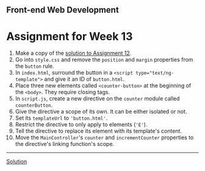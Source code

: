 ## Front-end Web Development
# Assignment for Week 13

1.  Make a copy of the [solution to Assignment 12](https://github.com/JeffreyATW/fwd/tree/master/series8/class12/solution).
2.  Go into `style.css` and remove the `position` and `margin` properties from the `button` rule.
3.  In `index.html`, surround the button in a `<script type="text/ng-template">` and give it an ID of `button.html`.
4.  Place three new elements called `<counter-button>` at the beginning of the `<body>`. They require closing tags.
5.  In `script.js`, create a new directive on the `counter` module called `counterButton`.
6.  Give the directive a scope of its own. It can be either isolated or not.
7.  Set its `templateUrl` to `'button.html'`.
8.  Restrict the directive to only apply to elements (`'E'`).
9.  Tell the directive to replace its element with its template's content.
10.  Move the `MainController`'s `counter` and `incrementCounter` properties to the directive's linking function's scope.

* * *

[Solution](http://jeffreyatw.github.io/fwd/series8/class13/solution/)
